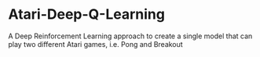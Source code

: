 # Atari-Deep-Q-Learning
A Deep Reinforcement Learning approach to create a single model that can play two different Atari games, i.e. Pong and Breakout
